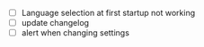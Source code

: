 - [ ] Language selection at first startup not working
- [ ] update changelog
- [ ] alert when changing settings